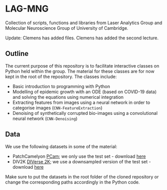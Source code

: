 # LAG-MNG
Collection of scripts, functions and libraries from Laser Analytics Group and Molecular Neuroscience Group of University of Cambridge.

Update: Clemens has added files. Clemens has added the second lecture.

## Outline
The current purpose of this repository is to facilitate interactive classes on Python held within the group. The material for these classes are for now kept in the root of the repository. The classes include:
- Basic introduction to programming with Python 
- Modelling of epidemic growth with an ODE (based on COVID-19 data) and solving the equations using numerical integration
- Extracting features from images using a neural network in order to categorise images (`CNN-FeatureExtraction`)
- Denoising of synthetically corrupted bio-images using a convolutional neural network (`CNN-Denoising`)


## Data
We use the following datasets in some of the material:
- PatchCamelyon [PCam](https://github.com/basveeling/pcam); we only use the test set - download [here](https://drive.google.com/file/d/1hJ9MUaEPA90BRTnTHh2xWMWtyz6wWY-n/view?usp=sharing)
- DIV2K [DIVerse 2K](https://data.vision.ee.ethz.ch/cvl/DIV2K/); we use a downsampled version of the test set - download [here](https://drive.google.com/drive/folders/1-DvfdLl3WUXVAYQSAgNjYo1v4HJSTslJ?usp=sharing)

Make sure to put the datasets in the root folder of the cloned repository or change the corresponding paths accordingly in the Python code.
